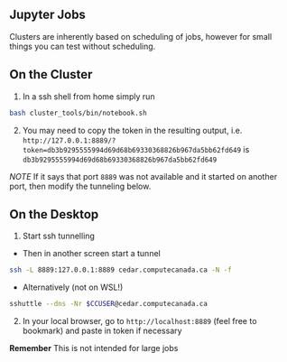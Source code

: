 ## Jupyter Jobs
Clusters are inherently based on scheduling of jobs, however for small things you can test without scheduling.

## On the Cluster
1. In a ssh shell from home simply run
```bash
bash cluster_tools/bin/notebook.sh
```
2. You may need to copy the token in the resulting output, i.e. `http://127.0.0.1:8889/?token=db3b9295555994d69d68b69330368826b967da5bb62fd649` is `db3b9295555994d69d68b69330368826b967da5bb62fd649`

*NOTE* If it says that port `8889` was not available and it started on another port, then modify the tunneling below.

## On the Desktop

1. Start ssh tunnelling 
- Then in another screen start a tunnel
```bash
ssh -L 8889:127.0.0.1:8889 cedar.computecanada.ca -N -f
```
  - Alternatively (not on WSL!)
```bash
sshuttle --dns -Nr $CCUSER@cedar.computecanada.ca
```
2. In your local browser, go to `http://localhost:8889` (feel free to bookmark) and paste in token if necessary

**Remember** This is not intended for large jobs
